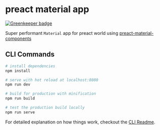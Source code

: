 # preact material app

[![Greenkeeper badge](https://badges.greenkeeper.io/zwliew/lineageos-stats-web.svg?token=cf56a760bd5ec0066f7fbdc18597b2b0ee8eded15dd68eb554adf0309e10ea01&ts=1517734359963)](https://greenkeeper.io/)

Super performant `Material` app for preact world using [preact-material-components](https://github.com/prateekbh/preact-material-components)

## CLI Commands

``` bash
# install dependencies
npm install

# serve with hot reload at localhost:8080
npm run dev

# build for production with minification
npm run build

# test the production build locally
npm run serve
```

For detailed explanation on how things work, checkout the [CLI Readme](https://github.com/developit/preact-cli/blob/master/README.md).
